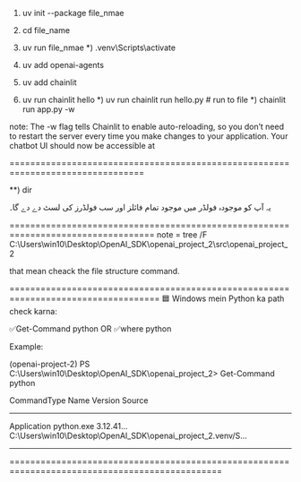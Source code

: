 
1)  uv init --package file_nmae
2)  cd file_name
3)  uv run file_nmae
*)  .venv\Scripts\activate

4)  uv add openai-agents
5)  uv add chainlit
5)  uv run chainlit hello
*)  uv run chainlit run hello.py       # run to file
*)  chainlit run app.py -w

note: The -w flag tells Chainlit to enable auto-reloading, so you don’t
      need to restart the server every time you make changes to your application.
      Your chatbot UI should now be accessible at

================================================================================

**) dir

یہ آپ کو موجودہ فولڈر میں موجود تمام فائلز اور سب فولڈرز کی لسٹ دے دے گا۔


==================================================================================
note = tree /F C:\Users\win10\Desktop\OpenAI_SDK\openai_project_2\src\openai_project_2 

that mean cheack the file structure command.

===================================================================================
🟦 Windows mein Python ka path check karna: 

✅Get-Command python
OR
✅where python

Example:


(openai-project-2) PS C:\Users\win10\Desktop\OpenAI_SDK\openai_project_2> Get-Command python
>>

CommandType     Name                                               Version    Source
-----------     ----                                               -------    ------
Application     python.exe                                         3.12.41... C:\Users\win10\Desktop\OpenAI_SDK\openai_project_2\.venv/S... 


----------------------------



===============================================================================================
